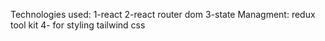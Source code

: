 Technologies used:
1-react
2-react router dom
3-state Managment: redux tool kit
4- for styling tailwind css
